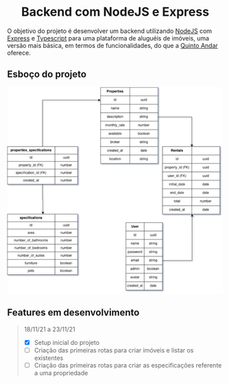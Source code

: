 <h1 align="center">Backend com NodeJS e Express</h1>

O objetivo do projeto é desenvolver um backend utilizando [NodeJS](https://nodejs.org/en/) com [Express](https://expressjs.com/pt-br/) e [Typescript](https://www.typescriptlang.org/) para uma plataforma de aluguéis de imóveis, uma versão mais básica, em termos de funcionalidades, do que a [Quinto Andar](https://www.quintoandar.com.br/) oferece.

## Esboço do projeto
<img src="./Esboço.png" />

## Features em desenvolvimento
> 18/11/21 a 23/11/21
> - [x] Setup inicial do projeto
> - [ ] Criação das primeiras rotas para criar imóveis e listar os existentes
> - [ ] Criação das primeiras rotas para criar as especificações referente a uma propriedade
